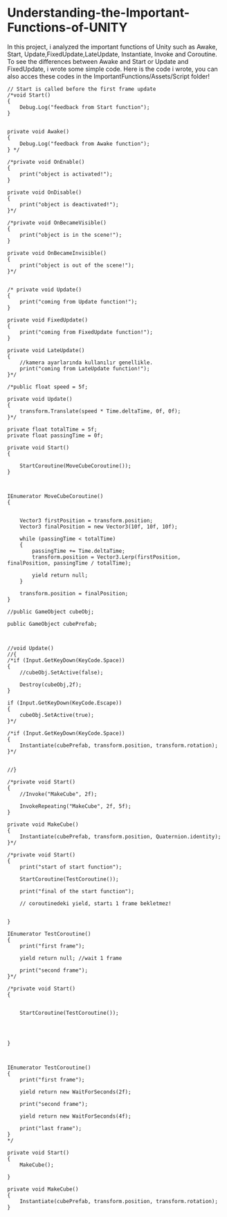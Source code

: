 # Understanding-the-Important-Functions-of-UNITY


<p> In this project, i analyzed the important functions of Unity such as Awake, Start, Update,FixedUpdate,LateUpdate, Instantiate, Invoke and Coroutine. To see the differences between Awake and Start or Update and FixedUpdate, i wrote some simple code. Here is the code i wrote, you can also acces these codes in the ImportantFunctions/Assets/Script folder!</p>

<p>
    
    // Start is called before the first frame update
    /*void Start()
    {
        Debug.Log("feedback from Start function");
    }
    

    private void Awake()
    {
        Debug.Log("feedback from Awake function");
    } */

    /*private void OnEnable()
    {
        print("object is activated!");
    }

    private void OnDisable()
    {
        print("object is deactivated!");
    }*/

    /*private void OnBecameVisible()
    {
        print("object is in the scene!");
    }

    private void OnBecameInvisible()
    {
        print("object is out of the scene!");
    }*/


    /* private void Update()
    {   
        print("coming from Update function!");
    }

    private void FixedUpdate()
    {
        print("coming from FixedUpdate function!");
    }

    private void LateUpdate()
    {   
        //kamera ayarlarında kullanılır genellikle.
        print("coming from LateUpdate function!");
    }*/

    /*public float speed = 5f;

    private void Update()
    {
        transform.Translate(speed * Time.deltaTime, 0f, 0f);
    }*/

    private float totalTime = 5f;
    private float passingTime = 0f;

    private void Start()
    {

        StartCoroutine(MoveCubeCoroutine());
    }



    IEnumerator MoveCubeCoroutine()
    {


        Vector3 firstPosition = transform.position;
        Vector3 finalPosition = new Vector3(10f, 10f, 10f);

        while (passingTime < totalTime)
        {
            passingTime += Time.deltaTime;
            transform.position = Vector3.Lerp(firstPosition, finalPosition, passingTime / totalTime);

            yield return null;
        }

        transform.position = finalPosition;
    }
</p>
<p>
    
    //public GameObject cubeObj;

    public GameObject cubePrefab;



    //void Update()
    //{
    /*if (Input.GetKeyDown(KeyCode.Space))
    {
        //cubeObj.SetActive(false);

        Destroy(cubeObj,2f);
    }

    if (Input.GetKeyDown(KeyCode.Escape))
    {
        cubeObj.SetActive(true);
    }*/

    /*if (Input.GetKeyDown(KeyCode.Space))
    {
        Instantiate(cubePrefab, transform.position, transform.rotation);
    }*/


    //} 

    /*private void Start()
    {
        //Invoke("MakeCube", 2f);

        InvokeRepeating("MakeCube", 2f, 5f);
    }

    private void MakeCube()
    {
        Instantiate(cubePrefab, transform.position, Quaternion.identity);
    }*/

    /*private void Start()
    {
        print("start of start function");

        StartCoroutine(TestCoroutine());

        print("final of the start function");

        // coroutinedeki yield, startı 1 frame bekletmez!
        

    }

    IEnumerator TestCoroutine()
    {
        print("first frame");

        yield return null; //wait 1 frame

        print("second frame");
    }*/

    /*private void Start()
    {
        

        StartCoroutine(TestCoroutine());

        
        

    }



    IEnumerator TestCoroutine()
    {
        print("first frame");

        yield return new WaitForSeconds(2f);

        print("second frame");

        yield return new WaitForSeconds(4f);

        print("last frame");
    }
    */

    private void Start()
    {
        MakeCube();

    }

    private void MakeCube()
    {
        Instantiate(cubePrefab, transform.position, transform.rotation);
    }
</p>

